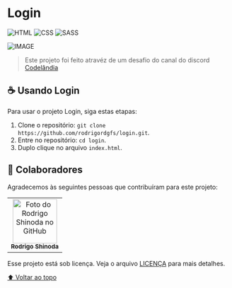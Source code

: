 # Login

![HTML](https://img.shields.io/badge/HTML5-E34F26?style=for-the-badge&logo=html5&logoColor=white)
![CSS](https://img.shields.io/badge/CSS3-1572B6?style=for-the-badge&logo=css3&logoColor=white)
![SASS](https://img.shields.io/badge/Sass-CC6699?style=for-the-badge&logo=sass&logoColor=white)

![IMAGE](https://i.imgur.com/auc5AM0.png)

> Este projeto foi feito atravéz de um desafio do canal do discord [Codelândia](https://discord.com/invite/QevDJqCzaY)


## ☕ Usando Login

Para usar o projeto Login, siga estas etapas:

1. Clone o repositório: `git clone https://github.com/rodrigordgfs/login.git`.
2. Entre no repositório: `cd login`.
3. Duplo clique no arquivo `index.html`.


## 🤝 Colaboradores

Agradecemos às seguintes pessoas que contribuíram para este projeto:

<table>
  <tr>
    <td align="center">
      <a href="https://github.com/rodrigordgfs">
        <img src="https://avatars.githubusercontent.com/u/32286127?v=4" width="100px;" alt="Foto do Rodrigo Shinoda no GitHub"/><br>
        <sub>
          <b>Rodrigo Shinoda</b>
        </sub>
      </a>
    </td>
  </tr>
</table>

Esse projeto está sob licença. Veja o arquivo [LICENÇA](LICENSE.md) para mais detalhes.

[⬆ Voltar ao topo](#login)<br>
